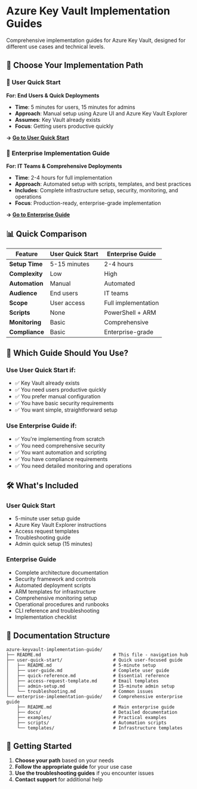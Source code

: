 # Azure Key Vault Implementation Guides

Comprehensive implementation guides for Azure Key Vault, designed for different use cases and technical levels.

## 🚀 Choose Your Implementation Path

### 📱 **User Quick Start**

**For: End Users & Quick Deployments**

- **Time**: 5 minutes for users, 15 minutes for admins
- **Approach**: Manual setup using Azure UI and Azure Key Vault Explorer
- **Assumes**: Key Vault already exists
- **Focus**: Getting users productive quickly

**→ [Go to User Quick Start](user-quick-start/README.md)**

### 🏢 **Enterprise Implementation Guide**

**For: IT Teams & Comprehensive Deployments**

- **Time**: 2-4 hours for full implementation
- **Approach**: Automated setup with scripts, templates, and best practices
- **Includes**: Complete infrastructure setup, security, monitoring, and operations
- **Focus**: Production-ready, enterprise-grade implementation

**→ [Go to Enterprise Guide](enterprise-implementation-guide/README.md)**

## 📊 **Quick Comparison**

| Feature | User Quick Start | Enterprise Guide |
|---------|------------------|------------------|
| **Setup Time** | 5-15 minutes | 2-4 hours |
| **Complexity** | Low | High |
| **Automation** | Manual | Automated |
| **Audience** | End users | IT teams |
| **Scope** | User access | Full implementation |
| **Scripts** | None | PowerShell + ARM |
| **Monitoring** | Basic | Comprehensive |
| **Compliance** | Basic | Enterprise-grade |

## 🎯 **Which Guide Should You Use?**

### **Use User Quick Start if:**

- ✅ Key Vault already exists
- ✅ You need users productive quickly
- ✅ You prefer manual configuration
- ✅ You have basic security requirements
- ✅ You want simple, straightforward setup

### **Use Enterprise Guide if:**

- ✅ You're implementing from scratch
- ✅ You need comprehensive security
- ✅ You want automation and scripting
- ✅ You have compliance requirements
- ✅ You need detailed monitoring and operations

## 🛠️ **What's Included**

### **User Quick Start**

- 5-minute user setup guide
- Azure Key Vault Explorer instructions
- Access request templates
- Troubleshooting guide
- Admin quick setup (15 minutes)

### **Enterprise Guide**

- Complete architecture documentation
- Security framework and controls
- Automated deployment scripts
- ARM templates for infrastructure
- Comprehensive monitoring setup
- Operational procedures and runbooks
- CLI reference and troubleshooting
- Implementation checklist

## 📄 **Documentation Structure**

```
azure-keyvault-implementation-guide/
├── README.md                           # This file - navigation hub
├── user-quick-start/                   # Quick user-focused guide
│   ├── README.md                       # 5-minute setup
│   ├── user-guide.md                   # Complete user guide
│   ├── quick-reference.md              # Essential reference
│   ├── access-request-template.md      # Email templates
│   ├── admin-setup.md                  # 15-minute admin setup
│   └── troubleshooting.md              # Common issues
└── enterprise-implementation-guide/    # Comprehensive enterprise guide
    ├── README.md                       # Main enterprise guide
    ├── docs/                           # Detailed documentation
    ├── examples/                       # Practical examples
    ├── scripts/                        # Automation scripts
    └── templates/                      # Infrastructure templates
```

## 🚀 **Getting Started**

1. **Choose your path** based on your needs
2. **Follow the appropriate guide** for your use case
3. **Use the troubleshooting guides** if you encounter issues
4. **Contact support** for additional help

